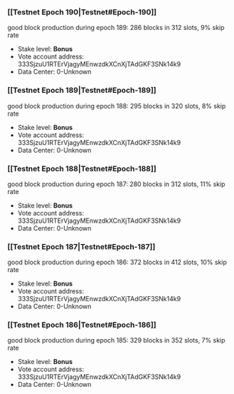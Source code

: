### [[Testnet Epoch 190|Testnet#Epoch-190]]
good block production during epoch 189: 286 blocks in 312 slots, 9% skip rate
* Stake level: **Bonus** 
* Vote account address: 333SjzuU1RTErVjagyMEnwzdkXCnXjTAdGKF3SNk14k9
* Data Center: 0-Unknown
### [[Testnet Epoch 189|Testnet#Epoch-189]]
good block production during epoch 188: 295 blocks in 320 slots, 8% skip rate
* Stake level: **Bonus** 
* Vote account address: 333SjzuU1RTErVjagyMEnwzdkXCnXjTAdGKF3SNk14k9
* Data Center: 0-Unknown
### [[Testnet Epoch 188|Testnet#Epoch-188]]
good block production during epoch 187: 280 blocks in 312 slots, 11% skip rate
* Stake level: **Bonus** 
* Vote account address: 333SjzuU1RTErVjagyMEnwzdkXCnXjTAdGKF3SNk14k9
* Data Center: 0-Unknown
### [[Testnet Epoch 187|Testnet#Epoch-187]]
good block production during epoch 186: 372 blocks in 412 slots, 10% skip rate
* Stake level: **Bonus** 
* Vote account address: 333SjzuU1RTErVjagyMEnwzdkXCnXjTAdGKF3SNk14k9
* Data Center: 0-Unknown
### [[Testnet Epoch 186|Testnet#Epoch-186]]
good block production during epoch 185: 329 blocks in 352 slots, 7% skip rate
* Stake level: **Bonus** 
* Vote account address: 333SjzuU1RTErVjagyMEnwzdkXCnXjTAdGKF3SNk14k9
* Data Center: 0-Unknown